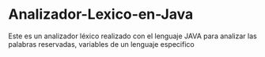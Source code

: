# Analizador-Lexico-en-Java
Este es un analizador léxico realizado con el lenguaje JAVA para analizar las palabras reservadas, variables de un lenguaje especifico
